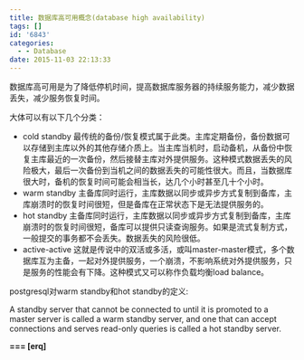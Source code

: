 ```yaml
---
title: 数据库高可用概念(database high availability)
tags: []
id: '6843'
categories:
  - - Database
date: 2015-11-03 22:13:33
---
```



<!-- more -->
数据库高可用是为了降低停机时间，提高数据库服务器的持续服务能力，减少数据丢失，减少服务恢复时间。

大体可以有以下几个分类：

*   cold standby
最传统的备份/恢复模式属于此类。主库定期备份，备份数据可以存储到主库以外的其他存储介质上。当主库当机时，启动备机，从备份中恢复主库最近的一次备份，然后接替主库对外提供服务。这种模式数据丢失的风险极大，最后一次备份到当机之间的数据丢失的可能性很大。而且，当数据库很大时，备机的恢复时间可能会相当长，达几个小时甚至几十个小时。
*   warm standby
主备库同时运行，主库数据以同步或异步方式复制到备库，主库崩溃时的恢复时间很短，但是备库在正常状态下是无法提供服务的。
*   hot standby
主备库同时运行，主库数据以同步或异步方式复制到备库，主库崩溃时的恢复时间很短，备库可以提供只读查询服务。如果是流式复制方式，一般提交的事务都不会丢失。数据丢失的风险很低。
*   active-active
这就是传说中的双活或多活，或叫master-master模式，多个数据库互为主备，一起对外提供服务，一个崩溃，不影响系统对外提供服务，只是服务的性能会有下降。这种模式又可以称作负载均衡load balance。

postgresql对warm standby和hot standby的定义:

A standby server that cannot be connected to until it is promoted to a master server is called a warm standby server, and one that can accept connections and serves read-only queries is called a hot standby server.

**\===
\[erq\]**